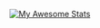 [![My Awesome Stats](https://awesome-github-stats.azurewebsites.net/user-stats/ufoym?cardType=level&theme=github-dark)](https://git.io/awesome-stats-card)
